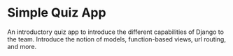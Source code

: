 # Simple Quiz App
An introductory quiz app to introduce the different capabilities of Django to the team. Introduce the notion of models, function-based views, url routing, and more. 
